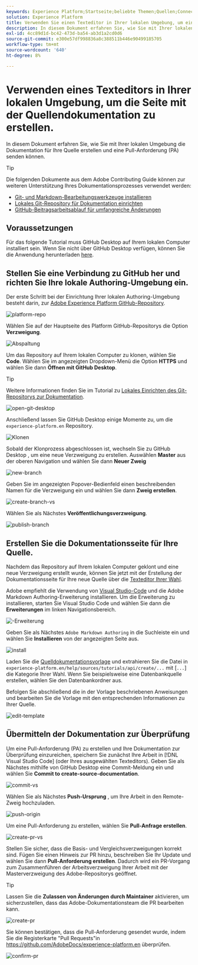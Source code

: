 ```yaml
---
keywords: Experience Platform;Startseite;beliebte Themen;Quellen;Connectoren;Quell-Connectoren;Quellen-SDK;SDK
solution: Experience Platform
title: Verwenden Sie einen Texteditor in Ihrer lokalen Umgebung, um eine Seite mit der Quellendokumentation zu erstellen.
description: In diesem Dokument erfahren Sie, wie Sie mit Ihrer lokalen Umgebung die Dokumentation für Ihre Quelle erstellen und eine Pull-Anforderung (PA) senden können.
exl-id: 4cc89d1d-bc42-473d-ba54-ab3d1a2cd0d6
source-git-commit: e300e57df998836a8c388511b446e90499185705
workflow-type: tm+mt
source-wordcount: '640'
ht-degree: 8%

---
```


# Verwenden eines Texteditors in Ihrer lokalen Umgebung, um die Seite mit der Quellendokumentation zu erstellen.

In diesem Dokument erfahren Sie, wie Sie mit Ihrer lokalen Umgebung die Dokumentation für Ihre Quelle erstellen und eine Pull-Anforderung (PA) senden können.

>[!TIP]
>
>Die folgenden Dokumente aus dem Adobe Contributing Guide können zur weiteren Unterstützung Ihres Dokumentationsprozesses verwendet werden: <ul><li>[Git- und Markdown-Bearbeitungswerkzeuge installieren](https://experienceleague.adobe.com/docs/contributor/contributor-guide/setup/install-tools.html)</li><li>[Lokales Git-Repository für Dokumentation einrichten](https://experienceleague.adobe.com/docs/contributor/contributor-guide/setup/local-repo.html)</li><li>[GitHub-Beitragsarbeitsablauf für umfangreiche Änderungen](https://experienceleague.adobe.com/docs/contributor/contributor-guide/setup/full-workflow.html)</li></ul>

## Voraussetzungen

Für das folgende Tutorial muss GitHub Desktop auf Ihrem lokalen Computer installiert sein. Wenn Sie nicht über GitHub Desktop verfügen, können Sie die Anwendung herunterladen [here](https://desktop.github.com/).

## Stellen Sie eine Verbindung zu GitHub her und richten Sie Ihre lokale Authoring-Umgebung ein.

Der erste Schritt bei der Einrichtung Ihrer lokalen Authoring-Umgebung besteht darin, zur [Adobe Experience Platform GitHub-Repository](https://github.com/AdobeDocs/experience-platform.en).

![platform-repo](../assets/platform-repo.png)

Wählen Sie auf der Hauptseite des Platform GitHub-Repositorys die Option **Verzweigung**.

![Abspaltung](../assets/fork.png)

Um das Repository auf Ihrem lokalen Computer zu klonen, wählen Sie **Code**. Wählen Sie im angezeigten Dropdown-Menü die Option **HTTPS** und wählen Sie dann **Öffnen mit GitHub Desktop**.

>[!TIP]
>
>Weitere Informationen finden Sie im Tutorial zu [Lokales Einrichten des Git-Repositorys zur Dokumentation](https://experienceleague.adobe.com/docs/contributor/contributor-guide/setup/local-repo.html#create-a-local-clone-of-the-repository).

![open-git-desktop](../assets/open-git-desktop.png)

Anschließend lassen Sie GitHub Desktop einige Momente zu, um die `experience-platform.en` Repository.

![Klonen](../assets/cloning.png)

Sobald der Klonprozess abgeschlossen ist, wechseln Sie zu GitHub Desktop , um eine neue Verzweigung zu erstellen. Auswählen **Master** aus der oberen Navigation und wählen Sie dann **Neuer Zweig**

![new-branch](../assets/new-branch.png)

Geben Sie im angezeigten Popover-Bedienfeld einen beschreibenden Namen für die Verzweigung ein und wählen Sie dann **Zweig erstellen**.

![create-branch-vs](../assets/create-branch-vs.png)

Wählen Sie als Nächstes **Veröffentlichungsverzweigung**.

![publish-branch](../assets/publish-branch.png)

## Erstellen Sie die Dokumentationsseite für Ihre Quelle.

Nachdem das Repository auf Ihrem lokalen Computer geklont und eine neue Verzweigung erstellt wurde, können Sie jetzt mit der Erstellung der Dokumentationsseite für Ihre neue Quelle über die [Texteditor Ihrer Wahl](https://experienceleague.adobe.com/docs/contributor/contributor-guide/setup/install-tools.html#understand-markdown-editors).

Adobe empfiehlt die Verwendung von [Visual Studio-Code](https://code.visualstudio.com/) und die Adobe Markdown Authoring-Erweiterung installieren. Um die Erweiterung zu installieren, starten Sie Visual Studio Code und wählen Sie dann die **Erweiterungen** im linken Navigationsbereich.

![-Erweiterung ](../assets/extension.png)

Geben Sie als Nächstes `Adobe Markdown Authoring` in die Suchleiste ein und wählen Sie **Installieren** von der angezeigten Seite aus.

![install](../assets/install.png)

Laden Sie die [Quelldokumentationsvorlage](../assets/api-template.zip) und extrahieren Sie die Datei in `experience-platform.en/help/sources/tutorials/api/create/...` mit [`...`] die Kategorie Ihrer Wahl. Wenn Sie beispielsweise eine Datenbankquelle erstellen, wählen Sie den Datenbankordner aus.

Befolgen Sie abschließend die in der Vorlage beschriebenen Anweisungen und bearbeiten Sie die Vorlage mit den entsprechenden Informationen zu Ihrer Quelle.

![edit-template](../assets/edit-template.png)

## Übermitteln der Dokumentation zur Überprüfung

Um eine Pull-Anforderung (PA) zu erstellen und Ihre Dokumentation zur Überprüfung einzureichen, speichern Sie zunächst Ihre Arbeit in [!DNL Visual Studio Code] (oder Ihres ausgewählten Texteditors). Geben Sie als Nächstes mithilfe von GitHub Desktop eine Commit-Meldung ein und wählen Sie **Commit to create-source-documentation**.

![commit-vs](../assets/commit-vs.png)

Wählen Sie als Nächstes **Push-Ursprung** , um Ihre Arbeit in den Remote-Zweig hochzuladen.

![push-origin](../assets/push-origin.png)

Um eine Pull-Anforderung zu erstellen, wählen Sie **Pull-Anfrage erstellen**.

![create-pr-vs](../assets/create-pr-vs.png)

Stellen Sie sicher, dass die Basis- und Vergleichsverzweigungen korrekt sind. Fügen Sie einen Hinweis zur PR hinzu, beschreiben Sie Ihr Update und wählen Sie dann **Pull-Anforderung erstellen**. Dadurch wird ein PR-Vorgang zum Zusammenführen der Arbeitsverzweigung Ihrer Arbeit mit der Masterverzweigung des Adobe-Repositorys geöffnet.

>[!TIP]
>
>Lassen Sie die **Zulassen von Änderungen durch Maintainer** aktivieren, um sicherzustellen, dass das Adobe-Dokumentationsteam die PR bearbeiten kann.

![create-pr](../assets/create-pr.png)

Sie können bestätigen, dass die Pull-Anforderung gesendet wurde, indem Sie die Registerkarte &quot;Pull Requests&quot;in https://github.com/AdobeDocs/experience-platform.en überprüfen.

![confirm-pr](../assets/confirm-pr.png)
